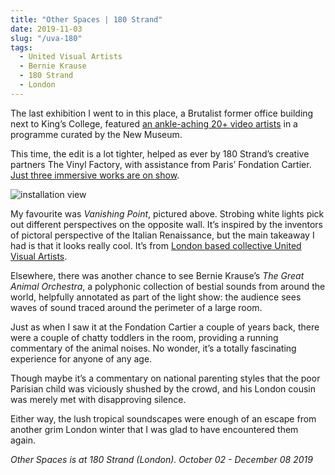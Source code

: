 ```yaml
---
title: "Other Spaces | 180 Strand"
date: 2019-11-03
slug: "/uva-180"
tags:
  - United Visual Artists
  - Bernie Krause
  - 180 Strand
  - London
---
```


The last exhibition I went to in this place, a Brutalist former office building next to King’s College, featured [an ankle-aching 20+ video artists](http://www.strangedays-memoriesofthefuture.com/)  in a programme curated by the New Museum.

This time, the edit is a lot tighter, helped as ever by 180 Strand’s creative partners The Vinyl Factory, with assistance from Paris’ Fondation Cartier. [Just three immersive works are on show](https://thevinylfactory.com/news/the-store-x-the-vinyl-factory-exhibition-other-spaces-united-visual-artists-180-the-strand/).

![installation view](/uva-180-1.jpg)

My favourite was *Vanishing Point*, pictured above. Strobing white lights pick out different perspectives on the opposite wall. It’s inspired by the inventors of pictoral perspective of the Italian Renaissance, but the main takeaway I had is that it looks really cool. It’s from [London based collective United Visual Artists](https://www.uva.co.uk/).

Elsewhere, there was another chance to see Bernie Krause’s *The Great Animal Orchestra*, a polyphonic collection of bestial sounds from around the world, helpfully annotated as part of the light show: the audience sees waves of sound traced around the perimeter of a large room.

Just as when I saw it at the Fondation Cartier a couple of years back, there were a couple of chatty toddlers in the room, providing a running commentary of the animal noises. No wonder, it’s a totally fascinating experience for anyone of any age.

Though maybe it’s a commentary on national parenting styles that the poor Parisian child was viciously shushed by the crowd, and his London cousin was merely met with disapproving silence.

Either way, the lush tropical soundscapes were enough of an escape from another grim London winter that I was glad to have encountered them again.

*Other Spaces is at 180 Strand (London). October 02 - December 08 2019*
